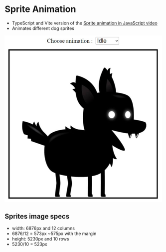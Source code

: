 # Sprite Animation
- TypeScript and Vite version of the [Sprite animation in JavaScript video](https://youtu.be/CY0HE277IBM)
- Animates different dog sprites

![preview](./src/assets/images/preview.jpg "Preview")
## Sprites image specs
- width: 6876px and 12 columns
- 6876/12 = 573px ~575px with the margin
- height: 5230px and 10 rows
- 5230/10 = 523px
